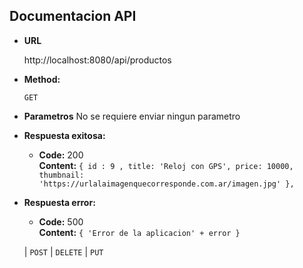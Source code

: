 **Documentacion API**
----
  
* **URL**

  http://localhost:8080/api/productos

* **Method:**
  
  `GET`
  
*  **Parametros**
    No se requiere enviar ningun parametro

* **Respuesta exitosa:**
  
    * **Code:** 200 <br />
    **Content:** `{ id : 9 ,
                    title: 'Reloj con GPS',
                    price: 10000,
                    thumbnail: 'https://urlalaimagenquecorresponde.com.ar/imagen.jpg'
                    },
                    `
 
* **Respuesta error:**

  
  * **Code:** 500 <br />
    **Content:** `{ 'Error de la aplicacion' + error }`





   | `POST` | `DELETE` | `PUT`